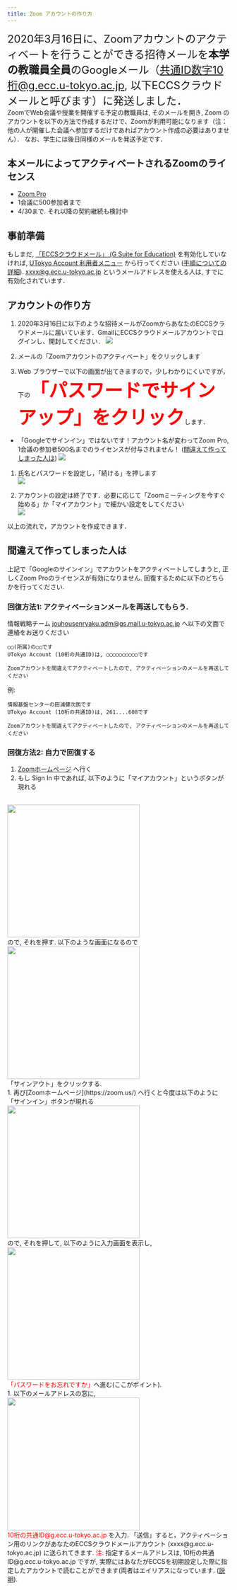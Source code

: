 ```yaml
---
title: Zoom アカウントの作り方
---
```


<span style="font-size:1.5rem">2020年3月16日に、Zoomアカウントのアクティベートを行うことができる招待メールを**本学の教職員全員**のGoogleメール（共通ID数字10桁@g.ecc.u-tokyo.ac.jp, 以下ECCSクラウドメールと呼びます）に発送しました．</span>  
ZoomでWeb会議や授業を開催する予定の教職員は, そのメールを開き, Zoom のアカウントを以下の方法で作成するだけで、Zoomが利用可能になります（注：他の人が開催した会議へ参加するだけであればアカウント作成の必要はありません）．
なお、学生には後日同様のメールを発送予定です．

## 本メールによってアクティベートされるZoomのライセンス

 * [Zoom Pro](https://www.zoom.us/pricing/?zcid=2502&creative=372836060623&keyword=%2Bzoom%20%E8%A8%98%E9%8C%B2&matchtype=b&network=g&device=c&gclid=Cj0KCQjwx7zzBRCcARIsABPRscOD9-6-XKTSyUy5gK7SieIY89abNP-_0OcXGIezRfUuLq-BCwSJfCAaAiN9EALw_wcB)
 * 1会議に500参加者まで
 * 4/30まで. それ以降の契約継続も検討中

## 事前準備

もしまだ, <a href="https://www.ecc.u-tokyo.ac.jp/announcement/2016/02/08_2116.html" target="_blank">「ECCSクラウドメール」 (G Suite for Education)</a> を有効化していなければ, <a href="https://utacm.adm.u-tokyo.ac.jp/webmtn/LoginServlet" target="_blank">UTokyo Account 利用者メニュー</a> から行ってください (<a href="https://www.ecc.u-tokyo.ac.jp/announcement/2016/04/01_2159.html" target="_blank">手順についての詳細</a>). xxxx@g.ecc.u-tokyo.ac.jp というメールアドレスを使える人は, すでに有効化されています．

## アカウントの作り方

1. 2020年3月16日に以下のような招待メールがZoomからあなたのECCSクラウドメールに届いています．GmailにECCSクラウドメールアカウントでログインし、開封してください．
  ![](img/zoom_account_email.png)  


1. メールの「Zoomアカウントのアクティベート」をクリックします  
  
1. Web ブラウザーで以下の画面が出てきますので，少しわかりにくいですが，下の<span style="font-size:3em;color:red;font-weight:bold">「パスワードでサインアップ」をクリック</span>します．  
  * 「Googleでサインイン」ではないです！アカウント名が変わってZoom Pro, 1会議の参加者500名までのライセンスが付与されません！ ([間違えて作ってしまった人は](#if_you_create_a_wrong_account))
  ![](img/zoom_account_browser1.png)
  
1. 氏名とパスワードを設定し，「続ける」を押します  
  ![](img/zoom_account_browser2.png)
  
1. アカウントの設定は終了です．必要に応じて「Zoomミーティングを今すぐ始める」か「マイアカウント」で細かい設定をしてください  
  ![](img/zoom_account_browser3.png)
  
  
以上の流れで，アカウントを作成できます．

<a name="if_you_create_a_wrong_account"> </a>
## 間違えて作ってしまった人は

上記で「Googleのサインイン」でアカウントをアクティベートしてしまうと, 正しくZoom Proのライセンスが有効になりません. 回復するために以下のどちらかを行ってください.

### 回復方法1: アクティベーションメールを再送してもらう.

情報戦略チーム jouhousenryaku.adm@gs.mail.u-tokyo.ac.jp へ以下の文面で連絡をお送りください

```
◯◯(所属)の◯◯です
UTokyo Account (10桁の共通ID)は, ◯◯◯◯◯◯◯◯◯◯です

Zoomアカウントを間違えてアクティベートしたので, アクティベーションのメールを再送してください

```

例:

```
情報基盤センターの田浦健次朗です
UTokyo Account (10桁の共通ID)は, 261....608です

Zoomアカウントを間違えてアクティベートしたので, アクティベーションのメールを再送してください

```

### 回復方法2: 自力で回復する
   1. [Zoomホームページ](https://zoom.us/) へ行く
   1. もし Sign In 中であれば, 以下のように「マイアカウント」というボタンが現れる
<br />
 <a href="img/recover_1.png"><img src="img/recover_1.png" width=300></a>
<br />
ので, それを押す. 以下のような画面になるので
<br />
 <a href="img/recover_2.png"><img src="img/recover_2.png" width=300></a>
<br />
「サインアウト」をクリックする.
<br />
   1. 再び[Zoomホームページ](https://zoom.us/) へ行くと今度は以下のように「サインイン」ボタンが現れる
<br />
 <a href="img/recover_3.png"><img src="img/recover_3.png" width=300></a>
<br />
ので, それを押して, 以下のように入力画面を表示し,
<br />
 <a href="img/recover_4.png"><img src="img/recover_4.png" width=300></a>
<br />
<font color="red">「パスワードをお忘れですか」</font>へ進む(ここがポイント).
<br />
   1. 以下のメールアドレスの窓に,
<br />
     <a href="img/recover_5.png"><img src="img/recover_5.png" width=300></a>
<br />
<font color="red">10桁の共通ID@g.ecc.u-tokyo.ac.jp</font> を入力. 「送信」すると，アクティベーション用のリンクがあなたのECCSクラウドメールアカウント (xxxx@g.ecc.u-tokyo.ac.jp) に送られてきます.  <font color="red">注:</font> 指定するメールアドレスは, 10桁の共通ID@g.ecc.u-tokyo.ac.jp ですが, 実際にはあなたがECCSを初期設定した際に指定したアカウントで読むことができます(両者はエイリアスになっています. (<a href="https://www.ecc.u-tokyo.ac.jp/announcement/2020/03/12_3139.html" target="_blank">説明</a>).
 

